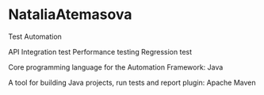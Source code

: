 # NataliaAtemasova
Test Automation

API Integration test
Performance testing
Regression test <after the end of each sprint>

Core programming language for the Automation Framework:
Java

A tool for building Java projects, run tests and report plugin:
Apache Maven

